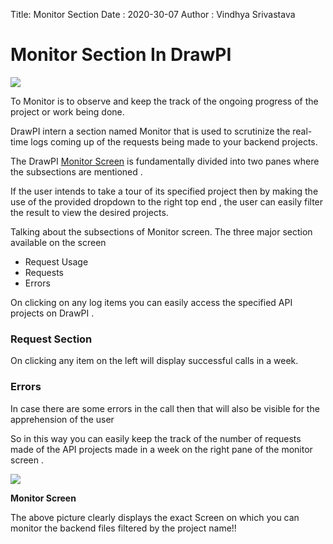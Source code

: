 Title: Monitor Section
Date : 2020-30-07
Author : Vindhya Srivastava

# Monitor Section In DrawPI

![](RackMultipart20200730-4-n4agyn_html_f63c190bde2629a3.png)

To Monitor is to observe and keep the track of the ongoing progress of the project or work being done.

DrawPI intern a section named Monitor that is used to scrutinize the real-time logs coming up of the requests being made to your backend projects.

The DrawPI [Monitor Screen](https://drawpi.com/monitor) is fundamentally divided into two panes where the subsections are mentioned .

If the user intends to take a tour of its specified project then by making the use of the provided dropdown to the right top end , the user can easily filter the result to view the desired projects.

Talking about the subsections of Monitor screen. The three major section available on the screen

- Request Usage
- Requests
- Errors

On clicking on any log items you can easily access the specified API projects on DrawPI .

### Request Section

On clicking any item on the left will display successful calls in a week.

### Errors

In case there are some errors in the call then that will also be visible for the apprehension of the user

So in this way you can easily keep the track of the number of requests made of the API projects made in a week on the right pane of the monitor screen .

![](RackMultipart20200730-4-n4agyn_html_af1ef81a368effbc.png)

**Monitor Screen**

The above picture clearly displays the exact Screen on which you can monitor the backend files filtered by the project name!!
